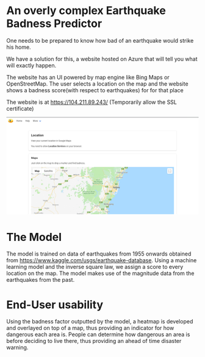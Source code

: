 # An overly complex Earthquake Badness Predictor

One needs to be prepared to know how bad of an earthquake would strike his home.

We have a solution for this, a website hosted on Azure that will tell you what will exactly happen.

The website has an UI powered by map engine like Bing Maps or OpenStreetMap. The user selects a location on the map and the website shows a badness score(with respect to earthquakes) for for that place

The website is at https://104.211.89.243/ (Temporarily allow the SSL certificate)

![The Website](https://github.com/Genius1237/earthquake_predictor/raw/master/Screenshot%20from%202018-10-27%2020-27-17.png)

# The Model
The model is trained on data of earthquakes from 1955 onwards obtained from https://www.kaggle.com/usgs/earthquake-database.
Using a machine learning model and the inverse square law, we assign a score to every location on the map. The model makes use of the magnitude data from the earthquakes from the past.

# End-User usability
Using the badness factor outputted by the model, a heatmap is developed and overlayed on top of a map, thus providing an indicator for how dangerous each area is. People can determine how dangerous an area is before deciding to live there, thus providing an ahead of time disaster warning.
